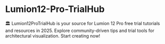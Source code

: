 # Lumion12-Pro-TrialHub
🏛️ Lumion12ProTrialHub is your source for Lumion 12 Pro free trial tutorials and resources in 2025. Explore community-driven tips and trial tools for architectural visualization. Start creating now!
